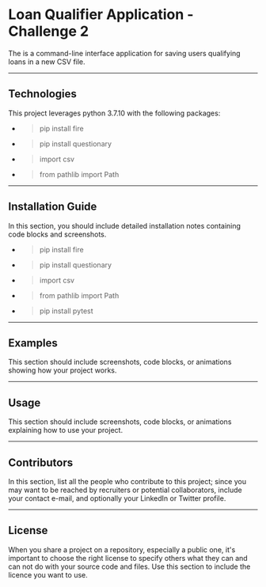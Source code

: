 # Loan Qualifier Application - Challenge 2

The is a command-line interface application for saving users qualifying loans in a new CSV file. 

---

## Technologies

This project leverages python 3.7.10 with the following packages:

* >pip install fire
* >pip install questionary
* >import csv
* >from pathlib import Path

---

## Installation Guide

In this section, you should include detailed installation notes containing code blocks and screenshots.
* >pip install fire
* >pip install questionary
* >import csv
* >from pathlib import Path
* >pip install pytest

---

## Examples

This section should include screenshots, code blocks, or animations showing how your project works.

---

## Usage

This section should include screenshots, code blocks, or animations explaining how to use your project.

---

## Contributors

In this section, list all the people who contribute to this project; since you may want to be reached by recruiters or potential collaborators, include your contact e-mail, and optionally your LinkedIn or Twitter profile.

---

## License

When you share a project on a repository, especially a public one, it's important to choose the right license to specify others what they can and can not do with your source code and files. Use this section to include the licence you want to use.